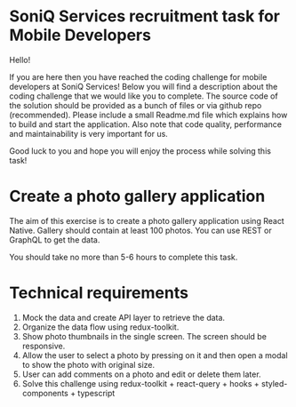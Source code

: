 # SoniQ Services recruitment task for Mobile Developers


Hello!

If you are here then you have reached the coding challenge for mobile developers at SoniQ Services! Below you will find a description about the coding challenge that we would like you to complete.
The source code of the solution should be provided as a bunch of files or via github repo (recommended). Please include a small Readme.md file which explains how to build and start the application. Also note that code quality, performance and maintainability is very important for us.

Good luck to you and hope you will enjoy the process while solving this task!


# Create a photo gallery application

The aim of this exercise is to create a photo gallery application using React Native. Gallery should contain at least 100 photos.
You can use REST or GraphQL to get the data.

You should take no more than 5-6 hours to complete this task.


# Technical requirements

1. Mock the data and create API layer to retrieve the data.
2. Organize the data flow using redux-toolkit.
3. Show photo thumbnails in the single screen. The screen should be responsive.
4. Allow the user to select a photo by pressing on it and then open a modal to show the photo with original size.
5. User can add comments on a photo and edit or delete them later.
6. Solve this challenge using redux-toolkit + react-query + hooks + styled-components + typescript
